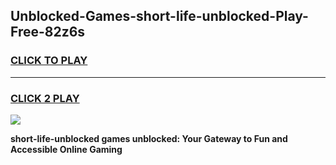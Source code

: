 
## Unblocked-Games-short-life-unblocked-Play-Free-82z6s
<h3>
<a href="https://premium76.site?title=short-life-unblocked&ref=19M">CLICK TO PLAY</a></h3>
<hr>

<h3>
<a href="https://premium76.site?title=short-life-unblocked&ref=19M">CLICK 2 PLAY</a>
  
</h3>

<a href="https://premium76.site?title=short-life-unblocked&ref=19M"><img src="https://clearcache.store/games.png"></a>


**short-life-unblocked games unblocked: Your Gateway to Fun and Accessible Online Gaming**
